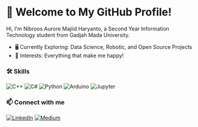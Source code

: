 # 🚀 Welcome to My GitHub Profile!

Hi, I'm Nibroos Aurore Majiid Haryanto, a Second Year Information Technology student from Gadjah Mada University.
- 🖥️ Currently Exploring: Data Science, Robotic, and Open Source Projects
- 🔭 Interests: Everything that make me happy!
<!--
### 🎖️ Top Languages

![Top Langs](https://github-readme-stats.vercel.app/api/top-langs/?username=nibroosauro&layout=compact&theme=radical)

### 📊 GitHub Stats

![Your Name's GitHub stats](https://github-readme-stats.vercel.app/api?username=nibroosauro&show_icons=true&theme=radical)
-->
### 🛠 Skills

![C++](https://img.shields.io/badge/C%2B%2B-00599C?style=for-the-badge&logo=c%2B%2B&logoColor=white)
![C#](https://img.shields.io/badge/C%23-239120?style=for-the-badge&logo=c-sharp&logoColor=white)
![Python](https://img.shields.io/badge/Python-3776AB?style=for-the-badge&logo=python&logoColor=white)
![Arduino](https://img.shields.io/badge/Arduino-00979D?style=for-the-badge&logo=arduino&logoColor=white)
![Jupyter](https://img.shields.io/badge/Jupyter-F37626?style=for-the-badge&logo=Jupyter&logoColor=white)

### 📫 Connect with me

[![LinkedIn](https://img.shields.io/badge/LinkedIn-blue?style=for-the-badge&logo=linkedin&logoColor=white)](https://www.linkedin.com/in/nibroosharyanto)
[![Medium](https://img.shields.io/badge/Medium-12100E?style=for-the-badge&logo=medium&logoColor=white)](https://potreic.medium.com/)


<!--
# Welcome to My GitHub Profile!

Hi, I'm [Your Name], a [Your Job Title] from [Your Location]. I love coding, open-source projects, and collaborating with others.

![GitHub followers](https://img.shields.io/github/followers/yourusername?style=social)
![GitHub stars](https://img.shields.io/github/stars/yourusername?style=social)

## About Me

- 🔭 I’m currently working on [Project Name]
- 🌱 I’m currently learning [Technology/Programming Language]
- 👯 I’m looking to collaborate on [Project Type]
- 🤔 I’m looking for help with [Problem/Project]
- 💬 Ask me about [Topic]
- 📫 How to reach me: [Email]
- ⚡ Fun fact: [Fun Fact About You]

## Skills

![C++](https://img.shields.io/badge/C%2B%2B-00599C?style=for-the-badge&logo=c%2B%2B&logoColor=white)
![C#](https://img.shields.io/badge/C%23-239120?style=for-the-badge&logo=c-sharp&logoColor=white)
![Python](https://img.shields.io/badge/Python-3776AB?style=for-the-badge&logo=python&logoColor=white)
![Arduino](https://img.shields.io/badge/Arduino-00979D?style=for-the-badge&logo=arduino&logoColor=white)
![Jupyter](https://img.shields.io/badge/Jupyter-F37626?style=for-the-badge&logo=Jupyter&logoColor=white)

## GitHub Stats

![Your Name's GitHub stats](https://github-readme-stats.vercel.app/api?username=nibroosauroe&show_icons=true&theme=radical)
-->

<!--
## Contribution Graph

![GitHub Activity Graph](https://activity-graph.herokuapp.com/graph?username=nibroosauro&theme=dracula)


## A Little More About Me

```javascript
const yourName = {
  code: ["JavaScript", "Python", "Java"],
  askMeAbout: ["web development", "tech", "app dev"],
  technologies: {
    frontEnd: {
      js: ["React", "Vue"],
      css: ["materialize", "bulma", "bootstrap"]
    },
    backEnd: {
      js: ["Node", "Express"],
      python: ["Flask", "Django"]
    },
    databases: ["MongoDB", "MySQL", "SQLite"],
    misc: ["Firebase", "docker", "Heroku"]
  },
  architecture: ["Progressive web applications", "Single page applications"],
  currentProject: ["I am developing my own portfolio website using React"],
  funFact: "I love to draw and play guitar"
};


-->
<!--
**nibroosauro/nibroosauro** is a ✨ _special_ ✨ repository because its `README.md` (this file) appears on your GitHub profile.

Here are some ideas to get you started:

- 🔭 I’m currently working on ...
- 🌱 I’m currently learning ...
- 👯 I’m looking to collaborate on ...
- 🤔 I’m looking for help with ...
- 💬 Ask me about ...
- 📫 How to reach me: ...
- 😄 Pronouns: ...
- ⚡ Fun fact: ...
-->  
